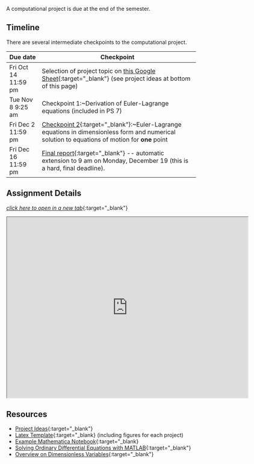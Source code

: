 
A computational project is due at the end of the semester. 

## Timeline

There are several intermediate checkpoints to the computational project. 

Due date | Checkpoint
-------- | ------------
Fri Oct 14 11:59 pm | Selection of project topic on [this Google Sheet](https://docs.google.com/spreadsheets/d/1ZwSmhN1DX9T5-HTAjYIJF6SqZisEznbMKNZgc3tkwxM/edit?usp=sharing){:target="_blank"} (see project ideas at bottom of this page)
Tue Nov 8 9:25 am | Checkpoint 1:~Derivation of Euler-Lagrange equations (included in PS 7)
Fri Dec 2 11:59 pm | [Checkpoint 2](https://www.gradescope.com/courses/282409/assignments/1505952){:target="_blank"}:~Euler-Lagrange equations in dimensionless form and numerical solution to equations of motion for **one** point
Fri Dec 16 11:59 pm | [Final report](https://www.gradescope.com/courses/282409/assignments/1505964){:target="_blank"} --  automatic extension to 9 am on Monday, December 19 (this is a hard, final deadline).

## Assignment Details

[*click here to open in a new tab*](https://drive.google.com/file/d/1-7GSWvzqV1U7lAPjOEyCubbvnEHa7G3j/view?usp=sharing){:target="_blank"}
<iframe src="https://drive.google.com/file/d/1-7GSWvzqV1U7lAPjOEyCubbvnEHa7G3j/preview" width="640" height="480" allowfullscreen>
</iframe>

## Resources

+ [Project Ideas](https://drive.google.com/file/d/1EPXgAQfaRHGWM9VOXcYnHFjJH0Zu9rfu/view?usp=sharing){:target="_blank"}
+ [Latex Template](https://drive.google.com/drive/folders/19-YwzYkCE-SlP8VPJNNX9MsHeW7d0_v_){:target="_blank} (including figures for each project)
+ [Example Mathematica Notebook](https://drive.google.com/file/d/1lTc6VBERFt68Kb9RYTLeO9pyGiiks47w/view?usp=sharing){:target="_blank}
+ [Solving Ordinary Differential Equations with MATLAB](https://matlabacademy.mathworks.com/R2021a/portal.html?course=odes){:target="_blank"}
+ [Overview on Dimensionless Variables](https://drive.google.com/file/d/1SKOO1XIdOXE5J76xTFNSWGM6ADHcwWux/view?usp=sharing){:target="_blank"}